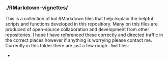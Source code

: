 ### ./RMarkdown-vignettes/

This is a collection of kol RMarkdown files that help explain the helpful scripts and functions developed in this repositiory. Many on this files are produced of open-source collaboration and development from other repositories. I hope I have referenced these correctly and directed traffic in the correct places however if anything is worrying please contact me. Currently in this folder there are just a few rough `.Rmd` files:

- []()